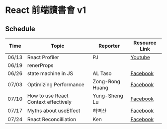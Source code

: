 # React 前端讀書會 v1

## Schedule

| Time  | Topic                                | Reporter        | Resource Link                                                |
| ----- | ------------------------------------ | --------------- | ------------------------------------------------------------ |
| 06/13 | React Profiler                       | PJ              | [Youtube](https://www.youtube.com/watch?v=TpjmT_1hryA)       |
| 06/19 | renerProps                           |                 |                                                              |
| 06/26 | state machine in JS                  | AL Taso         | [Facebook](https://www.facebook.com/100002640781654/videos/3979816655449655/) |
| 07/03 | Optimizing Performance               | Zong-Rong Huang | [Facebook](https://www.facebook.com/100002640781654/videos/251455619655602/) |
| 07/10 | How to use React Context effectively | Yung-Sheng Lu   | [Facebook](https://www.facebook.com/100002640781654/videos/171762585013015/) |
| 07/17 | Myths about useEffect                | 허벽산          | [Facebook](https://www.facebook.com/100002640781654/videos/781453682530389/) |
| 07/24 | React Reconcilliation                | Ken             | [Facebook](https://www.facebook.com/100002640781654/videos/502385594324672/) |